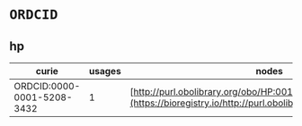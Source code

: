 # `ORDCID`
## hp
| curie                      |   usages | nodes                                                                                                         |
|----------------------------|----------|---------------------------------------------------------------------------------------------------------------|
| ORDCID:0000-0001-5208-3432 |        1 | [http://purl.obolibrary.org/obo/HP:0012408](https://bioregistry.io/http://purl.obolibrary.org/obo/HP:0012408) |
